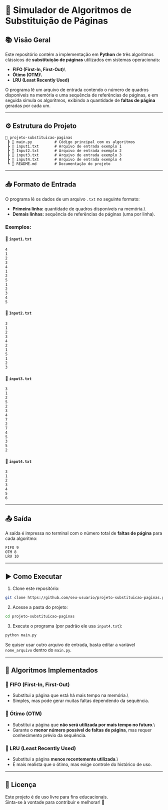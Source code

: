 # 🧮 Simulador de Algoritmos de Substituição de Páginas

## 📚 Visão Geral

Este repositório contém a implementação em **Python** de três algoritmos
clássicos de **substituição de páginas** utilizados em sistemas
operacionais:

- **FIFO (First-In, First-Out)**\
- **Ótimo (OTM)**\
- **LRU (Least Recently Used)**

O programa lê um arquivo de entrada contendo o número de quadros
disponíveis na memória e uma sequência de referências de páginas, e em
seguida simula os algoritmos, exibindo a quantidade de **faltas de
página** geradas por cada um.

---

## ⚙️ Estrutura do Projeto

    📂 projeto-substituicao-paginas
     ┣ 📜 main.py          # Código principal com os algoritmos
     ┣ 📜 input1.txt       # Arquivo de entrada exemplo 1
     ┣ 📜 Input2.txt       # Arquivo de entrada exemplo 2
     ┣ 📜 input3.txt       # Arquivo de entrada exemplo 3
     ┣ 📜 input4.txt       # Arquivo de entrada exemplo 4
     ┗ 📜 README.md        # Documentação do projeto

---

## 📥 Formato de Entrada

O programa lê os dados de um arquivo `.txt` no seguinte formato:

- **Primeira linha:** quantidade de quadros disponíveis na memória.\
- **Demais linhas:** sequência de referências de páginas (uma por
  linha).

### Exemplos:

#### 🔹 `input1.txt`

    4
    1
    2
    3
    4
    1
    2
    5
    1
    2
    3
    4
    5

#### 🔹 `Input2.txt`

    3
    1
    2
    3
    4
    2
    1
    5
    1
    2
    3

#### 🔹 `input3.txt`

    3
    1
    2
    5
    2
    3
    4
    7
    2
    7
    4
    5
    3
    5
    2

#### 🔹 `input4.txt`

    3
    1
    2
    3
    4
    5
    6

---

## 📤 Saída

A saída é impressa no terminal com o número total de **faltas de
página** para cada algoritmo:

    FIFO 9
    OTM 8
    LRU 10

---

## ▶️ Como Executar

1.  Clone este repositório:

```bash
git clone https://github.com/seu-usuario/projeto-substituicao-paginas.git
```

2.  Acesse a pasta do projeto:

```bash
cd projeto-substituicao-paginas
```

3.  Execute o programa (por padrão ele usa `input4.txt`):

```bash
python main.py
```

Se quiser usar outro arquivo de entrada, basta editar a variável
`nome_arquivo` dentro do `main.py`.

---

## 📌 Algoritmos Implementados

### 🔹 FIFO (First-In, First-Out)

- Substitui a página que está há mais tempo na memória.\
- Simples, mas pode gerar muitas faltas dependendo da sequência.

### 🔹 Ótimo (OTM)

- Substitui a página que **não será utilizada por mais tempo no
  futuro**.\
- Garante o **menor número possível de faltas de página**, mas requer
  conhecimento prévio da sequência.

### 🔹 LRU (Least Recently Used)

- Substitui a página **menos recentemente utilizada**.\
- É mais realista que o ótimo, mas exige controle do histórico de uso.

---

## 📝 Licença

Este projeto é de uso livre para fins educacionais.\
Sinta-se à vontade para contribuir e melhorar! 🎉
